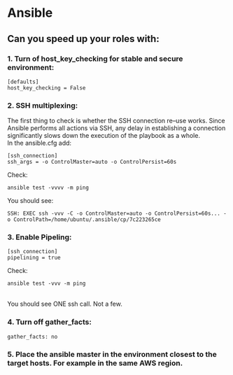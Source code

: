 # Ansible

## Can you speed up your roles with:


### 1. Turn of host_key_checking for stable and secure environment:
```
[defaults]
host_key_checking = False
```

### 2. SSH multiplexing:

The first thing to check is whether the SSH connection re–use works. Since Ansible performs all actions via SSH, any delay in establishing a connection significantly slows down the execution of the playbook as a whole.
<br>In the ansible.cfg add:
```
[ssh_connection]
ssh_args = -o ControlMaster=auto -o ControlPersist=60s
```
Check: 
```
ansible test -vvvv -m ping
``` 
You should see: 
```
SSH: EXEC ssh -vvv -C -o ControlMaster=auto -o ControlPersist=60s... -o ControlPath=/home/ubuntu/.ansible/cp/7c223265ce
```

### 3. Enable Pipeling:
```
[ssh_connection]
pipelining = true
```
Check: 
```
ansible test -vvv -m ping
``` 
<br>You should see ONE ssh call. Not a few.

### 4. Turn off gather_facts:
```
gather_facts: no
```
### 5. Place the ansible master in the environment closest to the target hosts. For example in the same AWS region.
